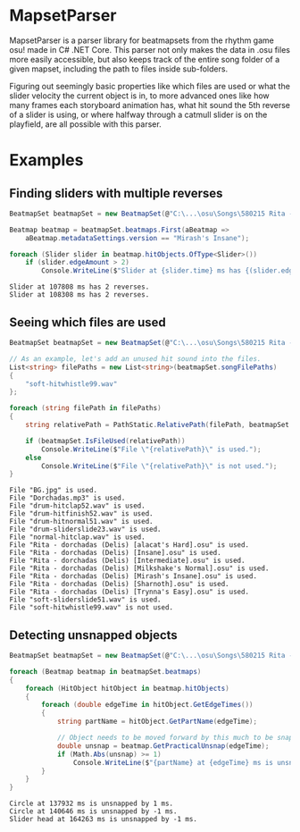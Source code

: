 # MapsetParser
MapsetParser is a parser library for beatmapsets from the rhythm game osu! made in C# .NET Core. This parser not only makes the data in .osu files more easily accessible, but also keeps track of the entire song folder of a given mapset, including the path to files inside sub-folders.

Figuring out seemingly basic properties like which files are used or what the slider velocity the current object is in, to more advanced ones like how many frames each storyboard animation has, what hit sound the 5th reverse of a slider is using, or where halfway through a catmull slider is on the playfield, are all possible with this parser.

# Examples
## Finding sliders with multiple reverses
```csharp
BeatmapSet beatmapSet = new BeatmapSet(@"C:\...\osu\Songs\580215 Rita - dorchadas");

Beatmap beatmap = beatmapSet.beatmaps.First(aBeatmap =>
    aBeatmap.metadataSettings.version == "Mirash's Insane");

foreach (Slider slider in beatmap.hitObjects.OfType<Slider>())
    if (slider.edgeAmount > 2)
        Console.WriteLine($"Slider at {slider.time} ms has {(slider.edgeAmount - 1)} reverses.");
```
```
Slider at 107808 ms has 2 reverses.
Slider at 108308 ms has 2 reverses.
```

## Seeing which files are used
```csharp
BeatmapSet beatmapSet = new BeatmapSet(@"C:\...\osu\Songs\580215 Rita - dorchadas");

// As an example, let's add an unused hit sound into the files.
List<string> filePaths = new List<string>(beatmapSet.songFilePaths)
{
    "soft-hitwhistle99.wav"
};

foreach (string filePath in filePaths)
{
    string relativePath = PathStatic.RelativePath(filePath, beatmapSet.songPath);

    if (beatmapSet.IsFileUsed(relativePath))
        Console.WriteLine($"File \"{relativePath}\" is used.");
    else
        Console.WriteLine($"File \"{relativePath}\" is not used.");
}
```
```
File "BG.jpg" is used.
File "Dorchadas.mp3" is used.
File "drum-hitclap52.wav" is used.
File "drum-hitfinish52.wav" is used.
File "drum-hitnormal51.wav" is used.
File "drum-sliderslide23.wav" is used.
File "normal-hitclap.wav" is used.
File "Rita - dorchadas (Delis) [alacat's Hard].osu" is used.
File "Rita - dorchadas (Delis) [Insane].osu" is used.
File "Rita - dorchadas (Delis) [Intermediate].osu" is used.
File "Rita - dorchadas (Delis) [Milkshake's Normal].osu" is used.
File "Rita - dorchadas (Delis) [Mirash's Insane].osu" is used.
File "Rita - dorchadas (Delis) [Sharnoth].osu" is used.
File "Rita - dorchadas (Delis) [Trynna's Easy].osu" is used.
File "soft-sliderslide51.wav" is used.
File "soft-hitwhistle99.wav" is not used.
```

## Detecting unsnapped objects
```csharp
BeatmapSet beatmapSet = new BeatmapSet(@"C:\...\osu\Songs\580215 Rita - dorchadas");

foreach (Beatmap beatmap in beatmapSet.beatmaps)
{
    foreach (HitObject hitObject in beatmap.hitObjects)
    {
        foreach (double edgeTime in hitObject.GetEdgeTimes())
        {
            string partName = hitObject.GetPartName(edgeTime);

            // Object needs to be moved forward by this much to be snapped.
            double unsnap = beatmap.GetPracticalUnsnap(edgeTime);
            if (Math.Abs(unsnap) >= 1)
                Console.WriteLine($"{partName} at {edgeTime} ms is unsnapped by {unsnap} ms.");
        }
    }
}
```
```
Circle at 137932 ms is unsnapped by 1 ms.
Circle at 140646 ms is unsnapped by -1 ms.
Slider head at 164263 ms is unsnapped by -1 ms.
```
